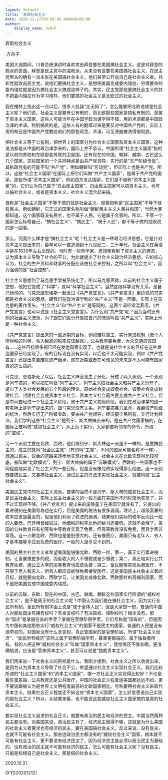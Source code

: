 ```yaml
---
layout: default
title: '真假社会主义'
date: 2020-12-12T00:00:00.000000+08:00
author:
    display_name: 方舟子
---
```


真假社会主义

·方舟子·

美国大选期间，川普总统演讲时喜欢攻击拜登要在美国搞社会主义。这是对拜登的观点的歪曲。拜登是民主党中的温和派，从来没有说要在美国搞社会主义。在民主党里头的确有一派主张在美国搞社会主义，他们甚至公开说自己是社会主义者。共和党就攻击民主党，说他们要搞社会主义，是想把美国变成委内瑞拉，穷得要命的委内瑞拉就是因为搞社会主义搞成这样子的。其实，民主党那些要搞社会主义的并不把委内瑞拉作为学习榜样，他们要搞的社会主义是北欧式的社会主义。

我在推特上指出这一点以后，很多人批我“太无知了”，怎么能够把北欧说成是社会主义呢？他们说，社会主义是要有公有制的，而北欧那些国家是搞私有制的，是属于资本主义国家。这些人可能当年在中国学政治课学得不错，用的术语都是中国政治课的术语。特别搞笑的是，这些人有的翻墙过来是要反对中国共产党的，实际上用的却还是中国共产党教给他们的那些观念、术语，可见洗脑被洗得很彻底。

把社会主义等于公有制，把世界上的国家分为社会主义国家和资本主义国家，这种说法都是从中国的政治课学来的，国际上并不承认。中国所谓“社会主义国家”指的是以前的苏联和东欧那些苏联的卫星国，还有现在的中国、朝鲜、越南、古巴这么几个国家。这些国家的一个共同特点是由共产党领导，实行的是“无产阶级专政”。其执政党有的可能不叫“共产党”，例如朝鲜叫“劳动党”，但实际上也是共产党。所以，这些“社会主义国家”在国际上把它们叫做“共产主义国家”，是属于共产党的国家。那些所谓“资本主义国家”，例如西方发达国家，它们是不自称“资本主义国家”的，它们认为自己属于“自由民主国家”。自由民主国家可以搞资本主义，也可以搞社会主义，或者是资本主义、社会主义混合起来搞。

自称是“社会主义国家”不等于搞的就是社会主义，就像自称是“民主国家”不等于就有民主。例如朝鲜，它正式的国家名称叫做“朝鲜民主主义人民共和国”，当然大家都知道，这个国家既没有民主，也不属于人民，它是属于金家的。所以，不管一个国家怎么标榜自己，“搞社会主义”、“搞民主”、“属于人民”，都不等于做的就跟说的是一回事。

那么，究竟什么样才是“搞社会主义”呢？社会主义是一种政治经济思想，它是针对资本主义提出来的，最早可以一直追溯到十九世纪二、三十年代。社会主义在英语中是在1830年左右出现的，当时有一些哲学家、思想家看到了资本主义的罪恶，认为资本主义导致了社会的不公，为此就提出了社会主义政治经济思想。它的核心认为，社会的生产资料和财富的分配应该由社会来控制，之所以叫“社会主义”，因为强调的是“社会控制”。

社会主义思想到了马克思手里被系统化了，所以马克思声称，以前的社会主义属于空想，他把它变成了“科学”，就叫“科学社会主义”。当然这跟科学没有关系，是自己标榜的。马克思跟恩格斯一起发过《共产党宣言》。《共产党宣言》里边说的其实都是社会主义的思想，跟我们在政治课学到的“共产主义”不是一回事。实际上在马克思的著作里头，“社会主义”和“共产主义”是等同的，这两个词经常混着用，《共产党宣言》也可以说是《社会主义党宣言》。为什么用“共产党”呢？因为当时还有别的社会主义流派，为了跟它们区分开就把自己的流派叫做“共产主义”，实际上也是一种社会主义。

《共产党宣言》提出来的一些近期的目标，例如废除童工、实行累进税制（缴个人所得税的时候，收入越高的税率应该越高）、公共教育要免费、大众交通应该国有……这些目标很多都已经在发达国家实现了，也就是说社会主义的目标在这些发达国家已经实现了。有的目标现在没有实现，以后也不太可能实现，例如《共产党宣言》还提出来要废除遗产继承，这在近期或者在可预见的未来是不太可能有国家真的这么搞的。

马克思、恩格斯死了以后，社会主义阵营发生了分化，分成了两大派别。一个派别是列宁搞的，可以把它叫做“列宁主义”。列宁主义把社会主义和共产主义分开了，提出了人类社会发展的五个阶段的理论，原始社会变成奴隶社会、奴隶社会变成封建社会、封建社会变成资本主义社会、资本主义社会最终要变成共产主义社会，但是中间要经过一个社会主义阶段，属于共产主义初级阶段。我们在政治课学的这一套实际上是列宁提出来的，跟马克思没有关系。列宁要搞暴力革命，推翻资产阶级的统治，然后实行无产阶级专政，要由共产党领导，经济要全民所有，实行计划经济。我们学的这些“社会主义”是列宁、斯大林搞出来的，是在共产党国家搞的，在国际上被叫做“威权社会主义”，从上而下实行，大家都要听领导的命令，所谓的“威权”。

另一个派别主要在北欧、西欧，他们跟列宁、斯大林这一派是不一样的，是要搞民主的，成立的党叫“社会民主党”（有的叫“工党”，不同的国家可能名称不一样），想通过民主、议会的道路来逐步地实现社会主义。社会主义在北欧实现得比较彻底，被叫做“北欧模式”，列宁、斯大林搞的属于“苏联模式”。西欧的一些国家也不同程度地实现了社会主义的一些目标，但是没有像北欧实现得那么彻底。这一派别既要搞民主，又要搞社会主义，通过民主的方法来实现社会主义，就被叫做“民主社会主义”。

美国民主党中的社会主义流派，要学的当然不是列宁、斯大林的威权社会主义，而是民主社会主义。实际上民主社会主义的一些方面在美国也不同程度地实现了，只不过实现得不够。《共产党宣言》提出来的废除童工在美国早就没有了，它提出的累进税制在美国号称也在实行，但是美国的税法有很多漏洞。理论上，超级富豪的税率应该是最高的，但是他们利用了税法的漏洞，结果他们实际的税率反而比一般的人要低。巴菲特曾经说过，他缴税的税率比他的秘书还要低。这就不合理了。美国的公共教育只有初等和中等教育实现了免费，但高等教育没有免费，而且学费非常高。这一点跟北欧、西欧也是差别很大的。还有像医疗，美国只有老年人、穷人才基本能够享受到免费的医疗，一般的人是享受不到的。

美国的民主社会主义者希望美国能够像北欧、西欧一样，第一，真正实行累进税制，让富豪缴更多的税，而低收入的人不缴税或者少缴税；第二，真正地实行公共教育免费，连公立大学的高等教育也应该免费；第三，全民能够实现免费医疗，不只限于老人和穷人，所有人都应该能够免费接受医疗。这是美国民主社会主义者的目标，就是要向北欧、西欧学习，让美国变成像北欧、西欧那样的高福利国家，而不是把美国变成中国或委内瑞拉。

以前的苏联、东欧，现在的中国、古巴、越南、朝鲜这些国家实行所谓的“威权社会主义”，是不是真正的社会主义呢？中国认为我们是在搞社会主义，因为实行全民所有制。全民所有制字面上说是“属于全体人民”，但是大家想一想，普通的中国人对那些国企有拥有权吗？有发言权吗？有决策权、控制权吗？根本没有。那些“国企”是掌握在谁的手里？掌握在官僚阶层手里。它们号称是“国有的”，但是因为中国和其他那些实行“威权社会主义”的国家不是民主的国家，普通的人民是没有选举权的，对国家没有什么发言权，真正管国家的是官僚阶层。所谓“社会主义经济”、“全民所有经济”实际上属于官僚阶层所有，甚至更极端的，属于独裁者所有。有的人把这种“威权社会主义”叫做“国家资本主义”，我觉得还不够准确，更准确地说，应该是“官僚资本主义”，甚至可以说是“独裁资本主义”。

我们再来说一下社会主义的目标是什么。我刚才提到，社会主义之所以会提出来，是因为认为资本主义导致了社会不公，希望通过社会主义实现社会正义。我们比较所谓的“社会主义国家”和“资本主义国家”，哪一方社会正义实现得比较好？不论是看贫富差距、公共教育还是公共医疗，中国的社会正义程度连美国都远远不如，更不要说跟被认为是世界上文明程度最高的北欧国家相比。号称要用社会主义来取代资本主义，结果社会正义程度还不如这些“资本主义国家”，怎么好意思说自己实现的是社会主义？所以，从结果来看，也不能说这些威权社会主义国家搞的是真的社会主义。

要实现社会主义追求的社会正义，就要有政治的民主和经济的民主。中国当然两种民主都没有。对美国来说，政治民主有了，经济民主做得不够，这就是为什么美国的社会主义者要求也有经济的民主，要在美国搞社会主义。反过来说，没有民主，也就不可能有社会主义。那些连政治民主都没有的“威权社会主义”国家，根本就不可能有社会主义，更不要说有经济民主了，因为经济民主是必须以政治民主为基础的。没有政治的民主就不可能有经济的民主，怎么可能有社会主义呢？没有民主，只能是标榜自己是社会主义，那是假的社会主义。

2020.10.31.

(XYS20201212)

